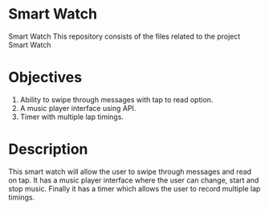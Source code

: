 # Smart Watch
Smart Watch
This repository consists of the files related to the project Smart Watch
# Objectives
1. Ability to swipe through messages with tap to read option.
2. A music player interface using API.
3. Timer with multiple lap timings.
# Description
This smart watch will allow the user to swipe through messages and read on tap. It has a music player interface where the user can change, start and stop music. Finally it has a timer which allows the user to record multiple lap timings.
